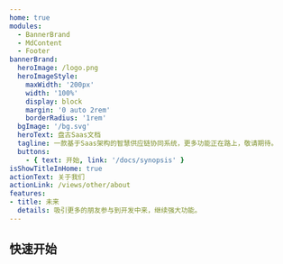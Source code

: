 ```yaml
---
home: true
modules:
  - BannerBrand
  - MdContent
  - Footer
bannerBrand:
  heroImage: /logo.png
  heroImageStyle:
    maxWidth: '200px'
    width: '100%'
    display: block
    margin: '0 auto 2rem'
    borderRadius: '1rem'
  bgImage: '/bg.svg'
  heroText: 盘古Saas文档
  tagline: 一款基于Saas架构的智慧供应链协同系统，更多功能正在路上，敬请期待。
  buttons:
    - { text: 开始, link: '/docs/synopsis' }
isShowTitleInHome: true
actionText: 关于我们
actionLink: /views/other/about
features:
- title: 未来
  details: 吸引更多的朋友参与到开发中来，继续强大功能。
---
```


## 快速开始

